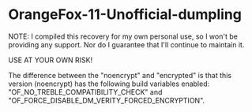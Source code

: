 # OrangeFox-11-Unofficial-dumpling

NOTE: I compiled this recovery for my own personal use, so I won't be providing any support. Nor do I guarantee that I'll continue to maintain it.

USE AT YOUR OWN RISK!

The difference between the "noencrypt" and "encrypted" is that this version (noencrypt) has the following build variables enabled: "OF_NO_TREBLE_COMPATIBILITY_CHECK" and "OF_FORCE_DISABLE_DM_VERITY_FORCED_ENCRYPTION".



